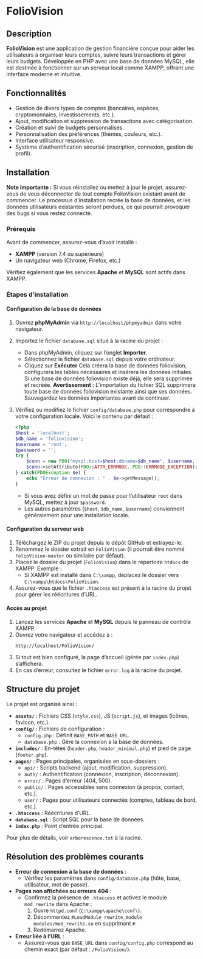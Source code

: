# FolioVision

## Description

**FolioVision** est une application de gestion financière conçue pour aider les utilisateurs à organiser leurs comptes, suivre leurs transactions et gérer leurs budgets. Développée en PHP avec une base de données MySQL, elle est destinée à fonctionner sur un serveur local comme XAMPP, offrant une interface moderne et intuitive.

## Fonctionnalités

- Gestion de divers types de comptes (bancaires, espèces, cryptomonnaies, investissements, etc.).
- Ajout, modification et suppression de transactions avec catégorisation.
- Création et suivi de budgets personnalisés.
- Personnalisation des préférences (thèmes, couleurs, etc.).
- Interface utilisateur responsive.
- Système d’authentification sécurisé (inscription, connexion, gestion de profil).

## Installation

**Note importante :** Si vous réinstallez ou mettez à jour le projet, assurez-vous de vous déconnecter de tout compte FolioVision existant avant de commencer. Le processus d’installation recrée la base de données, et les données utilisateurs existantes seront perdues, ce qui pourrait provoquer des bugs si vous restez connecté.

### Prérequis

Avant de commencer, assurez-vous d’avoir installé :

- **XAMPP** (version 7.4 ou supérieure)
- Un navigateur web (Chrome, Firefox, etc.)

Vérifiez également que les services **Apache** et **MySQL** sont actifs dans XAMPP.

### Étapes d’installation

#### Configuration de la base de données

1. Ouvrez **phpMyAdmin** via `http://localhost/phpmyadmin` dans votre navigateur.
2. Importez le fichier `database.sql` situé à la racine du projet :
   - Dans phpMyAdmin, cliquez sur l’onglet **Importer**.
   - Sélectionnez le fichier `database.sql` depuis votre ordinateur.
   - Cliquez sur **Exécuter** Cela créera la base de données foliovision, configurera les tables nécessaires et insérera les données initiales. Si une base de données foliovision existe déjà, elle sera supprimée et recréée.
**Avertissement :** L’importation du fichier SQL supprimera toute base de données foliovision existante ainsi que ses données. Sauvegardez les données importantes avant de continuer.
3. Vérifiez ou modifiez le fichier `config/database.php` pour correspondre à votre configuration locale. Voici le contenu par défaut :

   ```php
   <?php
   $host = 'localhost';
   $db_name = 'foliovision';
   $username = 'root';
   $password = '';
   try {
       $conn = new PDO("mysql:host=$host;dbname=$db_name", $username, $password);
       $conn->setAttribute(PDO::ATTR_ERRMODE, PDO::ERRMODE_EXCEPTION);
   } catch(PDOException $e) {
       echo "Erreur de connexion : " . $e->getMessage();
   }
   ```

   - Si vous avez défini un mot de passe pour l’utilisateur `root` dans MySQL, mettez à jour `$password`.
   - Les autres paramètres (`$host`, `$db_name`, `$username`) conviennent généralement pour une installation locale.

#### Configuration du serveur web
1. Téléchargez le ZIP du projet depuis le dépôt GitHub et extrayez-le.
2. Renommez le dossier extrait en `FolioVision` (il pourrait être nommé `FolioVision-master` ou similaire par défaut).
3. Placez le dossier du projet (`FolioVision`) dans le répertoire `htdocs` de XAMPP. Exemple :
   - Si XAMPP est installé dans `C:\xampp`, déplacez le dossier vers `C:\xampp\htdocs\FolioVision`.
4. Assurez-vous que le fichier `.htaccess` est présent à la racine du projet pour gérer les réécritures d’URL.

#### Accès au projet

1. Lancez les services **Apache** et **MySQL** depuis le panneau de contrôle XAMPP.
2. Ouvrez votre navigateur et accédez à :
   ```
   http://localhost/FolioVision/
   ```
3. Si tout est bien configuré, la page d’accueil (gérée par `index.php`) s’affichera.
4. En cas d’erreur, consultez le fichier `error.log` à la racine du projet.

## Structure du projet

Le projet est organisé ainsi :

- **`assets/`** : Fichiers CSS (`style.css`), JS (`script.js`), et images (icônes, favicon, etc.).
- **`config/`** : Fichiers de configuration :
  - `config.php` : Définit `BASE_PATH` et `BASE_URL`.
  - `database.php` : Gère la connexion à la base de données.
- **`includes/`** : En-têtes (`header.php`, `header_minimal.php`) et pied de page (`footer.php`).
- **`pages/`** : Pages principales, organisées en sous-dossiers :
  - `api/` : Scripts backend (ajout, modification, suppression).
  - `auth/` : Authentification (connexion, inscription, déconnexion).
  - `error/` : Pages d’erreur (404, 500).
  - `public/` : Pages accessibles sans connexion (à propos, contact, etc.).
  - `user/` : Pages pour utilisateurs connectés (comptes, tableau de bord, etc.).
- **`.htaccess`** : Réécritures d’URL.
- **`database.sql`** : Script SQL pour la base de données.
- **`index.php`** : Point d’entrée principal.

Pour plus de détails, voir `arborescence.txt` à la racine.

## Résolution des problèmes courants

- **Erreur de connexion à la base de données** :
  - Vérifiez les paramètres dans `config/database.php` (hôte, base, utilisateur, mot de passe).
- **Pages non affichées ou erreurs 404** :
  - Confirmez la présence de `.htaccess` et activez le module `mod_rewrite` dans Apache :
    1. Ouvre `httpd.conf` (`C:\xampp\apache\conf\`).
    2. Décommentez `#LoadModule rewrite_module modules/mod_rewrite.so` en supprimant `#`.
    3. Redémarrez Apache.
- **Erreur liée à l’URL** :
  - Assurez-vous que `BASE_URL` dans `config/config.php` correspond au chemin exact (par défaut : `/FolioVision/`).
